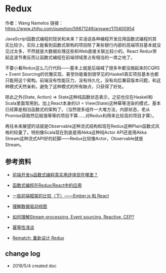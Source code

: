 # Redux


作者：Wang Namelos
链接：https://www.zhihu.com/question/59871249/answer/170400954

JavaScript函数式编程的现状和未来？实话说各种编程开发应用函数式编程的其实比较少。实际上能看到函数式架构的项目除了某些银行内部的高端项目基本就没见过太多，不然就是大数据处理这些和Web直接关联比较小的。React Redux带起这波节奏反而让函数式编程在前端领域里占有相当的一席之地了。

不要小看Redux这么几行代码——基本上就是后端喊了很多年都没搞起来的CQRS + Event Sourcing的优雅实现，甚至你能看到很罕见的Haskell真实项目基本也都只能用这个架构。前端没有性能压力，没有持久化，没有向后兼容版本问题，和这种模式天然亲和，避免了这种模式的所有缺点，只获得了好处。

除此之外(State, Action) => State这种纯函数状态表示，之前也仅在Haskell和Scala里面常用到。加上React本身的UI = View(State)这种幂等渲染的模式，基本已经算是相当函数式的架构了。（当然很多组件一大堆方法，内部状态，老从Promise获取然后赋值等等的项目不算……对Redux利用率比较高的项目才算）。

再往未来展望的话就是Observable这种流式结构和现在Redux这种Plain函数式风格的较量了。特别像Scala现在到底是用Akka这种纯Actor API还是用Akka Stream这种流式API好的赶脚——Redux比较像Actor，Observable就是Stream。

## 参考资料

- [前端开发js函数式编程真实用途体现在哪里？](https://www.zhihu.com/question/59871249)

- [函数式编程在Redux/React中的应用](https://tech.meituan.com/2017/10/12/functional-programming-in-redux.html)

- [一些前端框架的比较（下）——Ember.js 和 React](http://www.raychase.net/4111)

- [理解数据驱动视图](https://github.com/f2e-journey/treasure/blob/master/data-driven-view.md)

- [如何理解Stream processing, Event sourcing, Reactive, CEP?](https://www.jdon.com/artichect/making-sense-of-stream-processing.html)

- [幂等性浅谈](https://www.jianshu.com/p/475589f5cd7b)

- [Rematch: 重新设计 Redux](https://zhuanlan.zhihu.com/p/34199586)



## change log

- 2019/5/4 created doc
